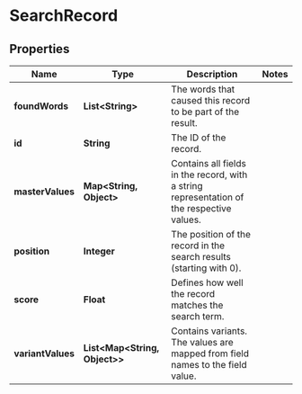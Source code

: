 

# SearchRecord


## Properties

Name | Type | Description | Notes
------------ | ------------- | ------------- | -------------
**foundWords** | **List&lt;String&gt;** | The words that caused this record to be part of the result. | 
**id** | **String** | The ID of the record. | 
**masterValues** | **Map&lt;String, Object&gt;** | Contains all fields in the record, with a string representation of the respective values. | 
**position** | **Integer** | The position of the record in the search results (starting with 0). | 
**score** | **Float** | Defines how well the record matches the search term. | 
**variantValues** | **List&lt;Map&lt;String, Object&gt;&gt;** | Contains variants. The values are mapped from field names to the field value. | 



